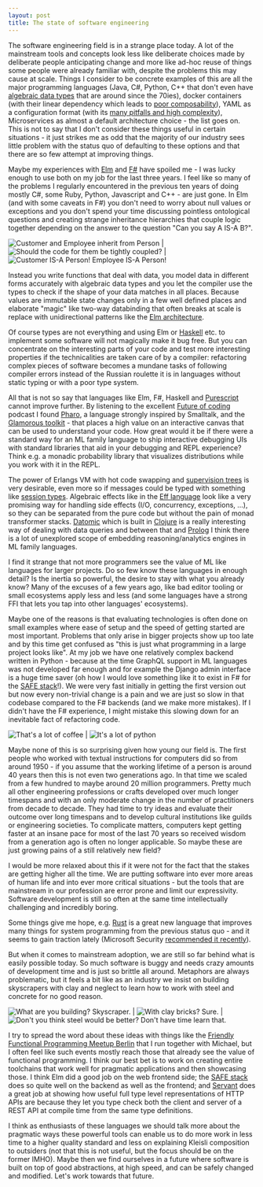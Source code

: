 ```yaml
---
layout: post
title: The state of software engineering
---
```

The software engineering field is in a strange place today. A lot of the mainstream tools and concepts look less like deliberate choices made by deliberate people anticipating change and more like ad-hoc reuse of things some people were already familiar with, despite the problems this may cause at scale. Things I consider to be concrete examples of this are all the major programming languages (Java, C#, Python, C++ that don't even have [algebraic data types](https://en.wikipedia.org/wiki/Algebraic_data_type) that are around since the 70ies), docker containers (with their linear dependency which leads to [poor composability](https://grahamc.com/blog/nix-and-layered-docker-images)), YAML as a configuration format (with its [many pitfalls and high complexity](https://arp242.net/yaml-config.html#surprising-behaviour)), Microservices as almost a default architecture choice - the list goes on. This is not to say that I don't consider these things useful in certain situations - it just strikes me as odd that the majority of our industry sees little problem with the status quo of defaulting to these options and that there are so few attempt at improving things.

Maybe my experiences with [Elm](https://elm-lang.org/) and [F#](https://fsharp.org/) have spoiled me - I was lucky enough to use both on my job for the last three years. I feel like so many of the problems I regularly encountered in the previous ten years of doing mostly C#, some Ruby, Python, Javascript and C++ - are just gone. In Elm (and with some caveats in F#) you don't need to worry about null values or exceptions and you don't spend your time discussing pointless ontological questions and creating strange inheritance hierarchies that couple logic together depending on the answer to the question "Can you say A IS-A B?".

![Customer and Employee inherit from Person](/files/customer-employee.png "Customer and Employee inherit from Person") | ![Should the code for them be tightly coupled?](/files/tightly-coupled.png "Should the code for them be tightly coupled?") | ![Customer IS-A Person! Employee IS-A Person!](/files/is-a-person.png "Customer IS-A Person! Employee IS-A Person!")

Instead you write functions that deal with data, you model data in different forms accurately with algebraic data types and you let the compiler use the types to check if the shape of your data matches in all places. Because values are immutable state changes only in a few well defined places and elaborate "magic" like two-way databinding that often breaks at scale is replace with unidirectional patterns like the [Elm architecture](https://medium.com/@l.mugnaini/the-elm-architecture-tea-animation-3efc555e8faf).

Of course types are not everything and using Elm or [Haskell](https://www.haskell.org/) etc. to implement some software will not magically make it bug free. But you can concentrate on the interesting parts of your code and test more interesting properties if the technicalities are taken care of by a compiler: refactoring complex pieces of software becomes a mundane tasks of following compiler errors instead of the Russian roulette it is in languages without static typing or with a poor type system.

All that is not so say that languages like Elm, F#, Haskell and [Purescript](http://www.purescript.org/) cannot improve further. By listening to the excellent [Future of coding](https://futureofcoding.org/) podcast I found [Pharo](https://pharo.org/), a language strongly inspired by Smalltalk, and the [Glamorous toolkit](https://gtoolkit.com/) - that places a high value on an interactive canvas that can be used to understand your code. How great would it be if there were a standard way for an ML family language to ship interactive debugging UIs with standard libraries that aid in your debugging and REPL experience? Think e.g. a monadic probability library that visualizes distributions while you work with it in the REPL.

The power of Erlangs VM with hot code swapping and [supervision trees](http://erlang.org/documentation/doc-4.9.1/doc/design_principles/sup_princ.html) is very desirable, even more so if messages could be typed with something like [session types](http://groups.inf.ed.ac.uk/abcd/session-implementations.html). Algebraic effects like in the [Eff language](http://www.eff-lang.org/) look like a very promising way for handling side effects (I/O, concurrency, exceptions, ...), so they can be separated from the pure code but without the pain of monad transformer stacks. [Datomic](https://www.datomic.com/) which is built in [Clojure](https://clojure.org/) is a really interesting way of dealing with data queries and between that and [Prolog](https://en.wikipedia.org/wiki/Prolog) I think there is a lot of unexplored scope of embedding reasoning/analytics engines in ML family languages.

I find it strange that not more programmers see the value of ML like languages for larger projects. Do so few know these languages in enough detail? Is the inertia so powerful, the desire to stay with what you already know? Many of the excuses of a few years ago, like bad editor tooling or small ecosystems apply less and less (and some languages have a strong FFI that lets you tap into other languages' ecosystems).

Maybe one of the reasons is that evaluating technologies is often done on small examples where ease of setup and the speed of getting started are most important. Problems that only arise in bigger projects show up too late and by this time get confused as "this is just what programming in a large project looks like". At my job we have one relatively complex backend written in Python - because at the time GraphQL support in ML languages was not developed far enough and for example the Django admin interface is a huge time saver (oh how I would love something like it to exist in F# for the [SAFE stack](https://safe-stack.github.io/)!). We were very fast initially in getting the first version out but now every non-trivial change is a pain and we are just so slow in that codebase compared to the F# backends (and we make more mistakes). If I didn't have the F# experience, I might mistake this slowing down for an inevitable fact of refactoring code.

![That's a lot of coffee](/files/a-lot-of-coffee.png "That's a lot of coffee") | ![It's a lot of python](/files/a-lot-of-python.png "It's a lot of python")


Maybe none of this is so surprising given how young our field is. The first people who worked with textual instructions for computers did so from around 1950 - if you assume that the working lifetime of a person is around 40 years then this is not even two generations ago. In that time we scaled from a few hundred to maybe around 20 million programmers. Pretty much all other engineering professions or crafts developed over much longer timespans and with an only moderate change in the number of practitioners from decade to decade. They had time to try ideas and evaluate their outcome over long timespans and to develop cultural institutions like guilds or engineering societies. To complicate matters, computers kept getting faster at an insane pace for most of the last 70 years so received wisdom from a generation ago is often no longer applicable. So maybe these are just growing pains of a still relatively new field?

I would be more relaxed about this if it were not for the fact that the stakes are getting higher all the time. We are putting software into ever more areas of human life and into ever more critical situations - but the tools that are mainstream in our profession are error prone and limit our expressivity. Software development is still so often at the same time intellectually challenging and incredibly boring.

Some things give me hope, e.g. [Rust](https://www.rust-lang.org/) is a great new language that improves many things for system programming from the previous status quo - and it seems to gain traction lately (Microsoft Security [recommended it recently](https://msrc-blog.microsoft.com/2019/07/22/why-rust-for-safe-systems-programming/)).

But when it comes to mainstream adoption, we are still so far behind what is easily possible today. So much software is buggy and needs crazy amounts of development time and is just so brittle all around. Metaphors are always problematic, but it feels a bit like as an industry we insist on building skyscrapers with clay and neglect to learn how to work with steel and concrete for no good reason.

![What are you building? Skyscraper.](/files/building-a-skyscraper.png "What are you building? Skyscraper.") | ![With clay bricks? Sure.](/files/with-clay.png "With clay bricks? Sure.") | ![Don't you think steel would be better? Don't have time learn that.](/files/no-time-to-learn-that.png "Don't you think steel would be better? Don't have time learn that.")

I try to spread the word about these ideas with things like the [Friendly Functional Programming Meetup Berlin](https://www.meetup.com/Friendly-Functional-Programming-Meetup-Berlin/) that I run together with Michael, but I often feel like such events mostly reach those that already see the value of functional programming. I think our best bet is to work on creating entire toolchains that work well for pragmatic applications and then showcasing those. I think Elm did a good job on the web frontend side; the [SAFE stack](https://safe-stack.github.io/) does so quite well on the backend as well as the frontend; and [Servant](https://docs.servant.dev/en/stable/) does a great job at showing how useful full type level representations of HTTP APIs are because they let you type check both the client and server of a REST API at compile time from the same type definitions.

I think as enthusiasts of these languages we should talk more about the pragmatic ways these powerful tools can enable us to do more work in less time to a higher quality standard and less on explaining Kleisli composition to outsiders (not that this is not useful, but the focus should be on the former IMHO). Maybe then we find ourselves in a future where software is built on top of good abstractions, at high speed, and can be safely changed and modified. Let's work towards that future.
